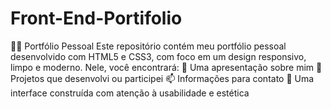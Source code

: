 # Front-End-Portifolio
🧑‍💻 Portfólio Pessoal Este repositório contém meu portfólio pessoal desenvolvido com HTML5 e CSS3, com foco em um design responsivo, limpo e moderno. Nele, você encontrará:  📄 Uma apresentação sobre mim  💼 Projetos que desenvolvi ou participei  📫 Informações para contato  🎨 Uma interface construída com atenção à usabilidade e estética
